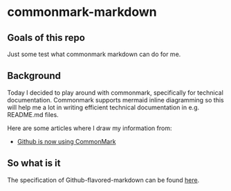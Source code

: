 # commonmark-markdown

## Goals of this repo

Just some test what commonmark markdown can do for me.

## Background

Today I decided to play around with commonmark, specifically for technical documentation. Commonmark supports mermaid inline diagramming so this will help me a lot in writing efficient technical documentation in e.g. README.md files.

Here are some articles where I draw my information from:

- [Github is now using CommonMark](https://talk.commonmark.org/t/github-is-now-using-commonmark-and-a-modified-version-of-cmark/2365)

## So what is it

The specification of Github-flavored-markdown can be found [here](https://github.com/github/cmark-gfm).

